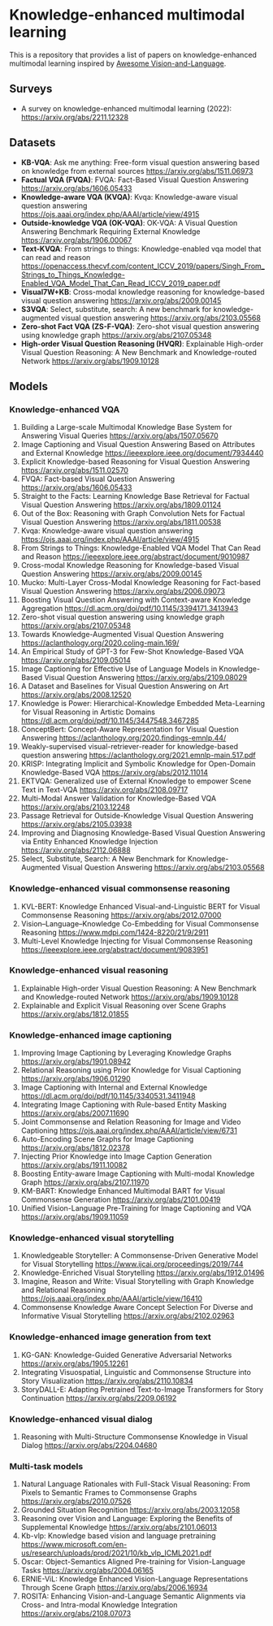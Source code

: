 # Knowledge-enhanced multimodal learning
This is a repository that provides a list of papers on knowledge-enhanced multimodal learning inspired by [Awesome Vision-and-Language](https://github.com/sangminwoo/awesome-vision-and-language).



## Surveys
- A survey on knowledge-enhanced multimodal learning (2022): https://arxiv.org/abs/2211.12328

## Datasets 
* **KB-VQA**:  Ask me anything: Free-form visual question answering based on knowledge from external sources https://arxiv.org/abs/1511.06973
* **Factual VQA (FVQA)**: FVQA: Fact-Based Visual Question Answering https://arxiv.org/abs/1606.05433
* **Knowledge-aware VQA (KVQA)**: Kvqa: Knowledge-aware visual question answering https://ojs.aaai.org/index.php/AAAI/article/view/4915
* **Outside-knowledge VQA (OK-VQA)**: OK-VQA: A Visual Question Answering Benchmark Requiring External Knowledge https://arxiv.org/abs/1906.00067
* **Text-KVQA**: From strings to things: Knowledge-enabled vqa model that can read and reason https://openaccess.thecvf.com/content_ICCV_2019/papers/Singh_From_Strings_to_Things_Knowledge-Enabled_VQA_Model_That_Can_Read_ICCV_2019_paper.pdf
* **Visual7W+KB**: Cross-modal knowledge reasoning for knowledge-based visual question answering https://arxiv.org/abs/2009.00145
* **S3VQA**: Select, substitute, search: A new benchmark for knowledge-augmented visual question answering https://arxiv.org/abs/2103.05568
* **Zero-shot Fact VQA (ZS-F-VQA)**: Zero-shot visual question answering using knowledge graph https://arxiv.org/abs/2107.05348
* **High-order Visual Question Reasoning (HVQR)**: Explainable High-order Visual Question Reasoning: A New Benchmark and Knowledge-routed Network https://arxiv.org/abs/1909.10128

## Models

### Knowledge-enhanced VQA
1. Building a Large-scale Multimodal Knowledge Base System for Answering Visual Queries https://arxiv.org/abs/1507.05670
2. Image Captioning and Visual Question Answering Based on Attributes and External Knowledge https://ieeexplore.ieee.org/document/7934440
3. Explicit Knowledge-based Reasoning for Visual Question Answering https://arxiv.org/abs/1511.02570
4. FVQA: Fact-based Visual Question Answering https://arxiv.org/abs/1606.05433
5. Straight to the Facts: Learning Knowledge Base Retrieval for Factual Visual Question Answering https://arxiv.org/abs/1809.01124
6. Out of the Box: Reasoning with Graph Convolution Nets for Factual Visual Question Answering https://arxiv.org/abs/1811.00538
7. Kvqa: Knowledge-aware visual question answering https://ojs.aaai.org/index.php/AAAI/article/view/4915
8. From Strings to Things: Knowledge-Enabled VQA Model That Can Read and Reason https://ieeexplore.ieee.org/abstract/document/9010987
9. Cross-modal Knowledge Reasoning for Knowledge-based Visual Question Answering https://arxiv.org/abs/2009.00145
10. Mucko: Multi-Layer Cross-Modal Knowledge Reasoning for Fact-based Visual Question Answering https://arxiv.org/abs/2006.09073
11. Boosting Visual Question Answering with Context-aware Knowledge Aggregation https://dl.acm.org/doi/pdf/10.1145/3394171.3413943
12. Zero-shot visual question answering using knowledge graph https://arxiv.org/abs/2107.05348
13. Towards Knowledge-Augmented Visual Question Answering https://aclanthology.org/2020.coling-main.169/
14. An Empirical Study of GPT-3 for Few-Shot Knowledge-Based VQA https://arxiv.org/abs/2109.05014
15. Image Captioning for Effective Use of Language Models in Knowledge-Based Visual Question Answering https://arxiv.org/abs/2109.08029
16. A Dataset and Baselines for Visual Question Answering on Art https://arxiv.org/abs/2008.12520
17. Knowledge is Power: Hierarchical-Knowledge Embedded Meta-Learning for Visual Reasoning in Artistic Domains https://dl.acm.org/doi/pdf/10.1145/3447548.3467285
18. ConceptBert: Concept-Aware Representation for Visual Question Answering https://aclanthology.org/2020.findings-emnlp.44/
19.  Weakly-supervised visual-retriever-reader for knowledge-based question answering https://aclanthology.org/2021.emnlp-main.517.pdf
20.  KRISP: Integrating Implicit and Symbolic Knowledge for Open-Domain Knowledge-Based VQA https://arxiv.org/abs/2012.11014
21.  EKTVQA: Generalized use of External Knowledge to empower Scene Text in Text-VQA https://arxiv.org/abs/2108.09717
22.  Multi-Modal Answer Validation for Knowledge-Based VQA https://arxiv.org/abs/2103.12248
23.  Passage Retrieval for Outside-Knowledge Visual Question Answering https://arxiv.org/abs/2105.03938
24.  Improving and Diagnosing Knowledge-Based Visual Question Answering via Entity Enhanced Knowledge Injection https://arxiv.org/abs/2112.06888
25.  Select, Substitute, Search: A New Benchmark for Knowledge-Augmented Visual Question Answering https://arxiv.org/abs/2103.05568

### Knowledge-enhanced visual commonsense reasoning
1. KVL-BERT: Knowledge Enhanced Visual-and-Linguistic BERT for Visual Commonsense Reasoning https://arxiv.org/abs/2012.07000
2. Vision–Language–Knowledge Co-Embedding for Visual Commonsense Reasoning https://www.mdpi.com/1424-8220/21/9/2911
3. Multi-Level Knowledge Injecting for Visual Commonsense Reasoning https://ieeexplore.ieee.org/abstract/document/9083951

### Knowledge-enhanced visual reasoning
1. Explainable High-order Visual Question Reasoning: A New Benchmark and Knowledge-routed Network https://arxiv.org/abs/1909.10128
2. Explainable and Explicit Visual Reasoning over Scene Graphs https://arxiv.org/abs/1812.01855

### Knowledge-enhanced image captioning
1. Improving Image Captioning by Leveraging Knowledge Graphs https://arxiv.org/abs/1901.08942
2. Relational Reasoning using Prior Knowledge for Visual Captioning https://arxiv.org/abs/1906.01290
3. Image Captioning with Internal and External Knowledge https://dl.acm.org/doi/pdf/10.1145/3340531.3411948
4. Integrating Image Captioning with Rule-based Entity Masking https://arxiv.org/abs/2007.11690
5. Joint Commonsense and Relation Reasoning for Image and Video Captioning https://ojs.aaai.org/index.php/AAAI/article/view/6731
6. Auto-Encoding Scene Graphs for Image Captioning https://arxiv.org/abs/1812.02378
7. Injecting Prior Knowledge into Image Caption Generation https://arxiv.org/abs/1911.10082
8. Boosting Entity-aware Image Captioning with Multi-modal Knowledge Graph https://arxiv.org/abs/2107.11970
9. KM-BART: Knowledge Enhanced Multimodal BART for Visual Commonsense Generation https://arxiv.org/abs/2101.00419
10. Unified Vision-Language Pre-Training for Image Captioning and VQA https://arxiv.org/abs/1909.11059

### Knowledge-enhanced visual storytelling
1. Knowledgeable Storyteller: A Commonsense-Driven Generative Model for Visual Storytelling https://www.ijcai.org/proceedings/2019/744
2. Knowledge-Enriched Visual Storytelling https://arxiv.org/abs/1912.01496
3. Imagine, Reason and Write: Visual Storytelling with Graph Knowledge and Relational Reasoning https://ojs.aaai.org/index.php/AAAI/article/view/16410
4. Commonsense Knowledge Aware Concept Selection For Diverse and Informative Visual Storytelling https://arxiv.org/abs/2102.02963

### Knowledge-enhanced image generation from text
1. KG-GAN: Knowledge-Guided Generative Adversarial Networks https://arxiv.org/abs/1905.12261
2. Integrating Visuospatial, Linguistic and Commonsense Structure into Story Visualization https://arxiv.org/abs/2110.10834
3. StoryDALL-E: Adapting Pretrained Text-to-Image Transformers for Story Continuation https://arxiv.org/abs/2209.06192

### Knowledge-enhanced visual dialog
1. Reasoning with Multi-Structure Commonsense Knowledge in Visual Dialog https://arxiv.org/abs/2204.04680

### Multi-task models
1. Natural Language Rationales with Full-Stack Visual Reasoning: From Pixels to Semantic Frames to Commonsense Graphs https://arxiv.org/abs/2010.07526
2. Grounded Situation Recognition https://arxiv.org/abs/2003.12058
3. Reasoning over Vision and Language: Exploring the Benefits of Supplemental Knowledge https://arxiv.org/abs/2101.06013
4. Kb-vlp: Knowledge based vision and language pretraining https://www.microsoft.com/en-us/research/uploads/prod/2021/10/kb_vlp_ICML2021.pdf
5. Oscar: Object-Semantics Aligned Pre-training for Vision-Language Tasks https://arxiv.org/abs/2004.06165
6. ERNIE-ViL: Knowledge Enhanced Vision-Language Representations Through Scene Graph https://arxiv.org/abs/2006.16934
7. ROSITA: Enhancing Vision-and-Language Semantic Alignments via Cross- and Intra-modal Knowledge Integration https://arxiv.org/abs/2108.07073
